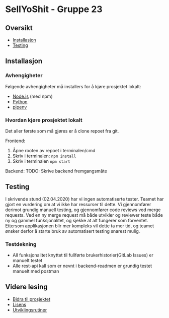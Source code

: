# SellYoShit - Gruppe 23

## Oversikt

- [Installasjon](#installasjon)
- [Testing](#testing)

## Installasjon

### Avhengigheter

Følgende avhengigheter må installers for å kjøre prosjektet lokalt:

- [Node.js](https://nodejs.org/en/) (med npm)
- [Python](https://www.python.org/)
- [pipenv](https://pipenv.pypa.io/en/latest/)

### Hvordan kjøre prosjektet lokalt

Det aller første som må gjøres er å clone repoet fra git.

Frontend:

1. Åpne rooten av repoet i terminalen/cmd
2. Skriv i terminalen: `npm install`
3. Skriv i terminalen `npm start`

Backend:
TODO: Skrive backend fremgangsmåte

## Testing

I skrivende stund (02.04.2020) har vi ingen automatiserte tester. Teamet har gjort en vurdering om at vi ikke har ressurser til dette. Vi gjennomfører derimot grundig manuell testing, og gjennomfører code reviews ved merge requests. Ved en ny merge request må både utvikler og reviewer teste både ny og gammel funksjonalitet, og sjekke at alt fungerer som forventet. Ettersom applikasjonen blir mer kompleks vil dette ta mer tid, og teamet ønsker derfor å starte bruk av automatisert testing snarest mulig.

### Testdekning

- All funksjonalitet knyttet til fullførte brukerhistorier(GitLab Issues) er manuelt testet
- Alle rest-api kall som er nevnt i backend-readmen er grundig testet manuelt med postman

## Videre lesing

- [Bidra til prosjektet](docs/CONTRIBUTING.md)
- [Lisens](LICENSE.md)
- [Utviklingsrutiner](docs/DEVELOPMENT.md)
